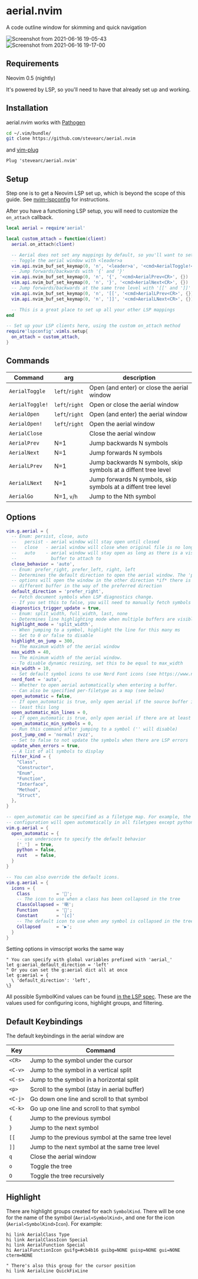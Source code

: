 # aerial.nvim
A code outline window for skimming and quick navigation

![Screenshot from 2021-06-16 19-05-43](https://user-images.githubusercontent.com/506791/122320750-9cddbc80-ced7-11eb-937e-90eed107f94e.png)
![Screenshot from 2021-06-16 19-17-00](https://user-images.githubusercontent.com/506791/122320760-9ea78000-ced7-11eb-8982-3d051992e91f.png)

## Requirements
Neovim 0.5 (nightly)

It's powered by LSP, so you'll need to have that already set up and working.

## Installation
aerial.nvim works with [Pathogen](https://github.com/tpope/vim-pathogen)

```sh
cd ~/.vim/bundle/
git clone https://github.com/stevearc/aerial.nvim
```

and [vim-plug](https://github.com/junegunn/vim-plug)

```vim
Plug 'stevearc/aerial.nvim'
```

## Setup

Step one is to get a Neovim LSP set up, which is beyond the scope of this guide.
See [nvim-lspconfig](https://github.com/neovim/nvim-lspconfig) for instructions.

After you have a functioning LSP setup, you will need to customize the
`on_attach` callback.

```lua
local aerial = require'aerial'

local custom_attach = function(client)
  aerial.on_attach(client)

  -- Aerial does not set any mappings by default, so you'll want to set some up
  -- Toggle the aerial window with <leader>a
  vim.api.nvim_buf_set_keymap(0, 'n', '<leader>a', '<cmd>AerialToggle!<CR>', {})
  -- Jump forwards/backwards with '{' and '}'
  vim.api.nvim_buf_set_keymap(0, 'n', '{', '<cmd>AerialPrev<CR>', {})
  vim.api.nvim_buf_set_keymap(0, 'n', '}', '<cmd>AerialNext<CR>', {})
  -- Jump forwards/backwards at the same tree level with '[[' and ']]'
  vim.api.nvim_buf_set_keymap(0, 'n', '[[', '<cmd>AerialLPrev<CR>', {})
  vim.api.nvim_buf_set_keymap(0, 'n', ']]', '<cmd>AerialLNext<CR>', {})

  -- This is a great place to set up all your other LSP mappings
end

-- Set up your LSP clients here, using the custom on_attach method
require'lspconfig'.vimls.setup{
  on_attach = custom_attach,
}
```

## Commands

Command         | arg            | description
-------         | ---            | -----------
`AerialToggle`  | `left`/`right` | Open (and enter) or close the aerial window
`AerialToggle!` | `left`/`right` | Open or close the aerial window
`AerialOpen`    | `left`/`right` | Open (and enter) the aerial window
`AerialOpen!`   | `left`/`right` | Open the aerial window
`AerialClose`   |                | Close the aerial window
`AerialPrev`    | N=1            | Jump backwards N symbols
`AerialNext`    | N=1            | Jump forwards N symbols
`AerialLPrev`   | N=1            | Jump backwards N symbols, skip symbols at a diffent tree level
`AerialLNext`   | N=1            | Jump forwards N symbols, skip symbols at a diffent tree level
`AerialGo`      | N=1, `v`/`h`   | Jump to the Nth symbol

## Options

```lua
vim.g.aerial = {
  -- Enum: persist, close, auto
  --   persist - aerial window will stay open until closed
  --   close   - aerial window will close when original file is no longer visible
  --   auto    - aerial window will stay open as long as there is a visible
  --             buffer to attach to
  close_behavior = 'auto',
  -- Enum: prefer_right, prefer_left, right, left
  -- Determines the default direction to open the aerial window. The 'prefer'
  -- options will open the window in the other direction *if* there is a
  -- different buffer in the way of the preferred direction
  default_direction = 'prefer_right',
  -- Fetch document symbols when LSP diagnostics change.
  -- If you set this to false, you will need to manually fetch symbols
  diagnostics_trigger_update = true,
  -- Enum: split_width, full_width, last, none
  -- Determines line highlighting mode when multiple buffers are visible
  highlight_mode = 'split_width',
  -- When jumping to a symbol, highlight the line for this many ms
  -- Set to 0 or false to disable
  highlight_on_jump = 300,
  -- The maximum width of the aerial window
  max_width = 40,
  -- The minimum width of the aerial window.
  -- To disable dynamic resizing, set this to be equal to max_width
  min_width = 10,
  -- Set default symbol icons to use Nerd Font icons (see https://www.nerdfonts.com/)
  nerd_font = 'auto',
  -- Whether to open aerial automatically when entering a buffer.
  -- Can also be specified per-filetype as a map (see below)
  open_automatic = false,
  -- If open_automatic is true, only open aerial if the source buffer is at
  -- least this long
  open_automatic_min_lines = 0,
  -- If open_automatic is true, only open aerial if there are at least this many symbols
  open_automatic_min_symbols = 0,
  -- Run this command after jumping to a symbol ('' will disable)
  post_jump_cmd = 'normal! zvzz',
  -- Set to false to not update the symbols when there are LSP errors
  update_when_errors = true,
  -- A list of all symbols to display
  filter_kind = {
    "Class",
    "Constructor",
    "Enum",
    "Function",
    "Interface",
    "Method",
    "Struct",
  },
}

-- open_automatic can be specified as a filetype map. For example, the below
-- configuration will open automatically in all filetypes except python and rust
vim.g.aerial = {
  open_automatic = {
    -- use underscore to specify the default behavior
    ['_']  = true,
    python = false,
    rust   = false,
  }
}

-- You can also override the default icons.
vim.g.aerial = {
  icons = {
    Class          = '';
    -- The icon to use when a class has been collapsed in the tree
    ClassCollapsed = '喇';
    Function       = '';
    Constant       = '[c]'
    -- The default icon to use when any symbol is collapsed in the tree
    Collapsed      = '▶';
  }
}
```

Setting options in vimscript works the same way
```vim
" You can specify with global variables prefixed with 'aerial_'
let g:aerial_default_direction = 'left'
" Or you can set the g:aerial dict all at once
let g:aerial = {
  \ 'default_direction': 'left',
\}
```

All possible SymbolKind values can be found [in the LSP
spec](https://microsoft.github.io/language-server-protocol/specifications/specification-3-17/#symbolKind).
These are the values used for configuring icons, highlight groups, and
filtering.

## Default Keybindings
The default keybindings in the aerial window are 

Key     | Command
---     | -------
`<CR>`  | Jump to the symbol under the cursor
`<C-v>` | Jump to the symbol in a vertical split
`<C-s>` | Jump to the symbol in a horizontal split
`<p>`   | Scroll to the symbol (stay in aerial buffer)
`<C-j>` | Go down one line and scroll to that symbol
`<C-k>` | Go up one line and scroll to that symbol
`{`     | Jump to the previous symbol
`}`     | Jump to the next symbol
`[[`    | Jump to the previous symbol at the same tree level
`]]`    | Jump to the next symbol at the same tree level
`q`     | Close the aerial window
`o`     | Toggle the tree
`O`     | Toggle the tree recursively

## Highlight

There are highlight groups created for each `SymbolKind`. There will be one for
the name of the symbol (`Aerial<SymbolKind>`, and one for the icon
(`Aerial<SymbolKind>Icon`). For example:

```vim
hi link AerialClass Type
hi link AerialClassIcon Special
hi link AerialFunction Special
hi AerialFunctionIcon guifg=#cb4b16 guibg=NONE guisp=NONE gui=NONE cterm=NONE

" There's also this group for the cursor position
hi link AerialLine QuickFixLine
```
